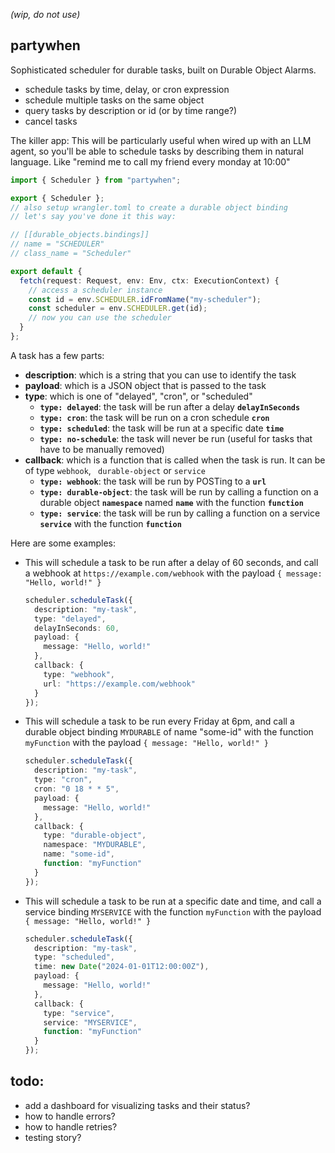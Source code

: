 _(wip, do not use)_

## partywhen

Sophisticated scheduler for durable tasks, built on Durable Object Alarms.

- schedule tasks by time, delay, or cron expression
- schedule multiple tasks on the same object
- query tasks by description or id (or by time range?)
- cancel tasks

The killer app: This will be particularly useful when wired up with an LLM agent, so you'll be able to schedule tasks by describing them in natural language. Like "remind me to call my friend every monday at 10:00"

```ts
import { Scheduler } from "partywhen";

export { Scheduler };
// also setup wrangler.toml to create a durable object binding
// let's say you've done it this way:

// [[durable_objects.bindings]]
// name = "SCHEDULER"
// class_name = "Scheduler"

export default {
  fetch(request: Request, env: Env, ctx: ExecutionContext) {
    // access a scheduler instance
    const id = env.SCHEDULER.idFromName("my-scheduler");
    const scheduler = env.SCHEDULER.get(id);
    // now you can use the scheduler
  }
};
```

A task has a few parts:

- **description**: which is a string that you can use to identify the task
- **payload**: which is a JSON object that is passed to the task
- **type**: which is one of "delayed", "cron", or "scheduled"
  - **`type: delayed`**: the task will be run after a delay **`delayInSeconds`**
  - **`type: cron`**: the task will be run on a cron schedule **`cron`**
  - **`type: scheduled`**: the task will be run at a specific date **`time`**
  - **`type: no-schedule`**: the task will never be run (useful for tasks that have to be manually removed)
- **callback**: which is a function that is called when the task is run. It can be of type `webhook`, ` durable-object` or `service`
  - **`type: webhook`**: the task will be run by POSTing to a **`url`**
  - **`type: durable-object`**: the task will be run by calling a function on a durable object **`namespace`** named **`name`** with the function **`function`**
  - **`type: service`**: the task will be run by calling a function on a service **`service`** with the function **`function`**

Here are some examples:

- This will schedule a task to be run after a delay of 60 seconds, and call a webhook at `https://example.com/webhook` with the payload `{ message: "Hello, world!" }`

  ```ts
  scheduler.scheduleTask({
    description: "my-task",
    type: "delayed",
    delayInSeconds: 60,
    payload: {
      message: "Hello, world!"
    },
    callback: {
      type: "webhook",
      url: "https://example.com/webhook"
    }
  });
  ```

- This will schedule a task to be run every Friday at 6pm, and call a durable object binding `MYDURABLE` of name "some-id" with the function `myFunction` with the payload `{ message: "Hello, world!" }`

  ```ts
  scheduler.scheduleTask({
    description: "my-task",
    type: "cron",
    cron: "0 18 * * 5",
    payload: {
      message: "Hello, world!"
    },
    callback: {
      type: "durable-object",
      namespace: "MYDURABLE",
      name: "some-id",
      function: "myFunction"
    }
  });
  ```

- This will schedule a task to be run at a specific date and time, and call a service binding `MYSERVICE` with the function `myFunction` with the payload `{ message: "Hello, world!" }`

  ```ts
  scheduler.scheduleTask({
    description: "my-task",
    type: "scheduled",
    time: new Date("2024-01-01T12:00:00Z"),
    payload: {
      message: "Hello, world!"
    },
    callback: {
      type: "service",
      service: "MYSERVICE",
      function: "myFunction"
    }
  });
  ```

## todo:

- add a dashboard for visualizing tasks and their status?
- how to handle errors?
- how to handle retries?
- testing story?
